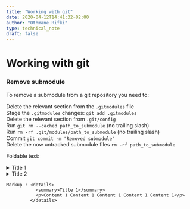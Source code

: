 ```yaml
---
title: "Working with git"
date: 2020-04-12T14:41:32+02:00
author: "Othmane Rifki"
type: technical_note
draft: false
---
```

# Working with git

### Remove submodule

To remove a submodule from a git repository you need to:

Delete the relevant section from the `.gitmodules` file  
Stage the `.gitmodules` changes: `git add .gitmodules`   
Delete the relevant section from `.git/config`   
Run `git rm --cached path_to_submodule` (no trailing slash)    
Run `rm -rf .git/modules/path_to_submodule` (no trailing slash)   
Commit `git commit -m "Removed submodule"`    
Delete the now untracked submodule files `rm -rf path_to_submodule`   

Foldable text:

<details>
  <summary>Title 1</summary>
  <p>Content 1 Content 1 Content 1 Content 1 Content 1</p>
</details>
<details>
  <summary>Title 2</summary>
  <p>Content 2 Content 2 Content 2 Content 2 Content 2</p>
</details>

    Markup : <details>
               <summary>Title 1</summary>
               <p>Content 1 Content 1 Content 1 Content 1 Content 1</p>
             </details>



```python

```
